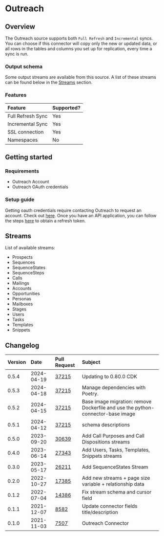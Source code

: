 # Outreach

## Overview

The Outreach source supports both `Full Refresh` and `Incremental` syncs. You can choose if this connector will copy only the new or updated data, or all rows in the tables and columns you set up for replication, every time a sync is run.

### Output schema

Some output streams are available from this source. A list of these streams can be found below in the [Streams](outreach.md#streams) section.

### Features

| Feature           | Supported? |
| :---------------- | :--------- |
| Full Refresh Sync | Yes        |
| Incremental Sync  | Yes        |
| SSL connection    | Yes        |
| Namespaces        | No         |

## Getting started

### Requirements

- Outreach Account
- Outreach OAuth credentials

### Setup guide

Getting oauth credentials require contacting Outreach to request an account. Check out [here](https://www.outreach.io/lp/watch-demo#request-demo).
Once you have an API application, you can follow the steps [here](https://api.outreach.io/api/v2/docs#authentication) to obtain a refresh token.

## Streams

List of available streams:

- Prospects
- Sequences
- SequenceStates
- SequenceSteps
- Calls
- Mailings
- Accounts
- Opportunities
- Personas
- Mailboxes
- Stages
- Users
- Tasks
- Templates
- Snippets

## Changelog

| Version | Date       | Pull Request                                             | Subject                                                                         |
| :------ | :--------- | :------------------------------------------------------- | :------------------------------------------------------------------------------ |
| 0.5.4   | 2024-04-19 | [37215](https://github.com/airbytehq/airbyte/pull/37215) | Updating to 0.80.0 CDK                                                          |
| 0.5.3   | 2024-04-18 | [37215](https://github.com/airbytehq/airbyte/pull/37215) | Manage dependencies with Poetry.                                                |
| 0.5.2   | 2024-04-15 | [37215](https://github.com/airbytehq/airbyte/pull/37215) | Base image migration: remove Dockerfile and use the python-connector-base image |
| 0.5.1   | 2024-04-12 | [37215](https://github.com/airbytehq/airbyte/pull/37215) | schema descriptions                                                             |
| 0.5.0   | 2023-09-20 | [30639](https://github.com/airbytehq/airbyte/pull/30639) | Add Call Purposes and Call Dispositions streams                                 |
| 0.4.0   | 2023-06-14 | [27343](https://github.com/airbytehq/airbyte/pull/27343) | Add Users, Tasks, Templates, Snippets streams                                   |
| 0.3.0   | 2023-05-17 | [26211](https://github.com/airbytehq/airbyte/pull/26211) | Add SequenceStates Stream                                                       |
| 0.2.0   | 2022-10-27 | [17385](https://github.com/airbytehq/airbyte/pull/17385) | Add new streams + page size variable + relationship data                        |
| 0.1.2   | 2022-07-04 | [14386](https://github.com/airbytehq/airbyte/pull/14386) | Fix stream schema and cursor field                                              |
| 0.1.1   | 2021-12-07 | [8582](https://github.com/airbytehq/airbyte/pull/8582)   | Update connector fields title/description                                       |
| 0.1.0   | 2021-11-03 | [7507](https://github.com/airbytehq/airbyte/pull/7507)   | Outreach Connector                                                              |
